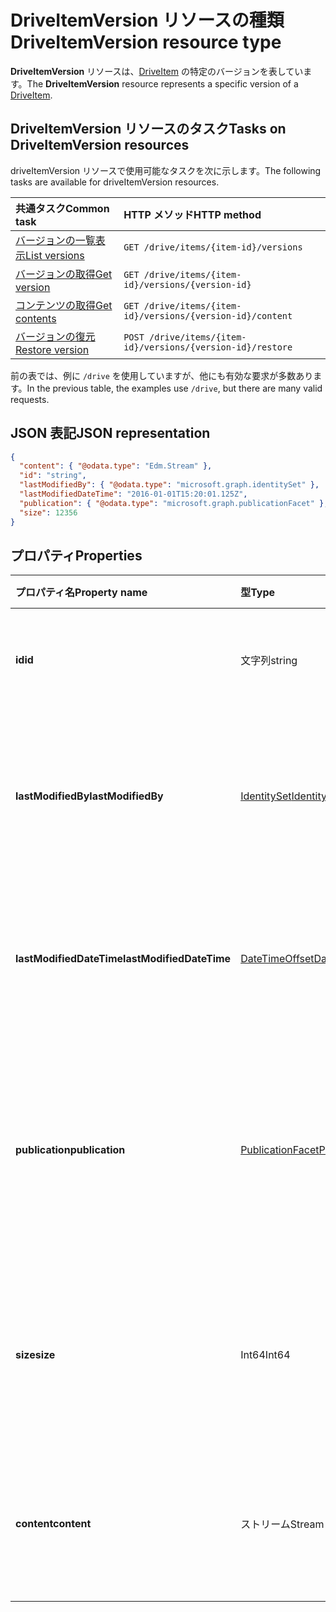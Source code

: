 # <a name="driveitemversion-resource-type"></a><span data-ttu-id="01cce-101">DriveItemVersion リソースの種類</span><span class="sxs-lookup"><span data-stu-id="01cce-101">DriveItemVersion resource type</span></span>

<span data-ttu-id="01cce-102">**DriveItemVersion** リソースは、[DriveItem](driveitem.md) の特定のバージョンを表しています。</span><span class="sxs-lookup"><span data-stu-id="01cce-102">The **DriveItemVersion** resource represents a specific version of a [DriveItem](driveitem.md).</span></span>


## <a name="tasks-on-driveitemversion-resources"></a><span data-ttu-id="01cce-103">DriveItemVersion リソースのタスク</span><span class="sxs-lookup"><span data-stu-id="01cce-103">Tasks on DriveItemVersion resources</span></span>

<span data-ttu-id="01cce-104">driveItemVersion リソースで使用可能なタスクを次に示します。</span><span class="sxs-lookup"><span data-stu-id="01cce-104">The following tasks are available for driveItemVersion resources.</span></span>

|            <span data-ttu-id="01cce-105">共通タスク</span><span class="sxs-lookup"><span data-stu-id="01cce-105">Common task</span></span>             |         <span data-ttu-id="01cce-106">HTTP メソッド</span><span class="sxs-lookup"><span data-stu-id="01cce-106">HTTP method</span></span>         |
| :--------------------------------- | :-------------------------- |
| <span data-ttu-id="01cce-107">[バージョンの一覧表示][version-list]</span><span class="sxs-lookup"><span data-stu-id="01cce-107">[List versions][version-list]</span></span>      | `GET /drive/items/{item-id}/versions`  |
| <span data-ttu-id="01cce-108">[バージョンの取得][version-get]</span><span class="sxs-lookup"><span data-stu-id="01cce-108">[Get version][version-get]</span></span>         | `GET /drive/items/{item-id}/versions/{version-id}`     |
| <span data-ttu-id="01cce-109">[コンテンツの取得][content-get]</span><span class="sxs-lookup"><span data-stu-id="01cce-109">[Get contents][content-get]</span></span>        | `GET /drive/items/{item-id}/versions/{version-id}/content` |
| <span data-ttu-id="01cce-110">[バージョンの復元][version-restore]</span><span class="sxs-lookup"><span data-stu-id="01cce-110">[Restore version][version-restore]</span></span> | `POST /drive/items/{item-id}/versions/{version-id}/restore` |

[version-list]: ../api/driveitem_list_versions.md
[version-get]: ../api/driveitemversion_get.md
[content-get]: ../api/driveitemversion_get_contents.md
[version-restore]: ../api/driveitemversion_restore.md

<span data-ttu-id="01cce-111">前の表では、例に `/drive` を使用していますが、他にも有効な要求が多数あります。</span><span class="sxs-lookup"><span data-stu-id="01cce-111">In the previous table, the examples use `/drive`, but there are many valid requests.</span></span>

## <a name="json-representation"></a><span data-ttu-id="01cce-112">JSON 表記</span><span class="sxs-lookup"><span data-stu-id="01cce-112">JSON representation</span></span>

<!--{
  "blockType": "resource",
  "baseType": "microsoft.graph.baseItemVersion",
  "@odata.type": "microsoft.graph.driveItemVersion",
  "@type.aka": "oneDrive.driveItemVersion"
}-->

```json
{
  "content": { "@odata.type": "Edm.Stream" },
  "id": "string",
  "lastModifiedBy": { "@odata.type": "microsoft.graph.identitySet" },
  "lastModifiedDateTime": "2016-01-01T15:20:01.125Z",
  "publication": { "@odata.type": "microsoft.graph.publicationFacet" },
  "size": 12356
}
```

## <a name="properties"></a><span data-ttu-id="01cce-113">プロパティ</span><span class="sxs-lookup"><span data-stu-id="01cce-113">Properties</span></span>

|      <span data-ttu-id="01cce-114">プロパティ名</span><span class="sxs-lookup"><span data-stu-id="01cce-114">Property name</span></span>       |                         <span data-ttu-id="01cce-115">型</span><span class="sxs-lookup"><span data-stu-id="01cce-115">Type</span></span>                         |                               <span data-ttu-id="01cce-116">説明</span><span class="sxs-lookup"><span data-stu-id="01cce-116">Description</span></span>                               |
| :----------------------- | :--------------------------------------------------- | :---------------------------------------------------------------------- |
| <span data-ttu-id="01cce-117">**id**</span><span class="sxs-lookup"><span data-stu-id="01cce-117">**id**</span></span>                   | <span data-ttu-id="01cce-118">文字列</span><span class="sxs-lookup"><span data-stu-id="01cce-118">string</span></span>                                               | <span data-ttu-id="01cce-119">バージョンの ID。</span><span class="sxs-lookup"><span data-stu-id="01cce-119">The ID of the version.</span></span> <span data-ttu-id="01cce-120">読み取り専用です。</span><span class="sxs-lookup"><span data-stu-id="01cce-120">Read-only.</span></span>                                       |
| <span data-ttu-id="01cce-121">**lastModifiedBy**</span><span class="sxs-lookup"><span data-stu-id="01cce-121">**lastModifiedBy**</span></span>       | [<span data-ttu-id="01cce-122">IdentitySet</span><span class="sxs-lookup"><span data-stu-id="01cce-122">IdentitySet</span></span>](../resources/identitySet.md)           | <span data-ttu-id="01cce-123">最後にバージョンを変更したユーザーの ID。</span><span class="sxs-lookup"><span data-stu-id="01cce-123">Identity of the user which last modified the version.</span></span> <span data-ttu-id="01cce-124">読み取り専用です。</span><span class="sxs-lookup"><span data-stu-id="01cce-124">Read-only.</span></span>        |
| <span data-ttu-id="01cce-125">**lastModifiedDateTime**</span><span class="sxs-lookup"><span data-stu-id="01cce-125">**lastModifiedDateTime**</span></span> | [<span data-ttu-id="01cce-126">DateTimeOffset</span><span class="sxs-lookup"><span data-stu-id="01cce-126">DateTimeOffset</span></span>](../resources/timestamp.md)          | <span data-ttu-id="01cce-127">バージョンが最後に変更された日時。</span><span class="sxs-lookup"><span data-stu-id="01cce-127">Date and time the version was last modified.</span></span> <span data-ttu-id="01cce-128">読み取り専用です。</span><span class="sxs-lookup"><span data-stu-id="01cce-128">Read-only.</span></span>                 |
| <span data-ttu-id="01cce-129">**publication**</span><span class="sxs-lookup"><span data-stu-id="01cce-129">**publication**</span></span>          | [<span data-ttu-id="01cce-130">PublicationFacet</span><span class="sxs-lookup"><span data-stu-id="01cce-130">PublicationFacet</span></span>](../resources/publicationfacet.md) | <span data-ttu-id="01cce-131">特定のバージョンのパブリケーション ステータスを示します。</span><span class="sxs-lookup"><span data-stu-id="01cce-131">Indicates the publication status of this particular version.</span></span> <span data-ttu-id="01cce-132">読み取り専用です。</span><span class="sxs-lookup"><span data-stu-id="01cce-132">Read-only.</span></span> |
| <span data-ttu-id="01cce-133">**size**</span><span class="sxs-lookup"><span data-stu-id="01cce-133">**size**</span></span>                 | <span data-ttu-id="01cce-134">Int64</span><span class="sxs-lookup"><span data-stu-id="01cce-134">Int64</span></span>                                                | <span data-ttu-id="01cce-135">アイテムのこのバージョンのコンテンツ ストリームのサイズを示します。</span><span class="sxs-lookup"><span data-stu-id="01cce-135">Indicates the size of the content stream for this version of the item.</span></span>  |
| <span data-ttu-id="01cce-136">**content**</span><span class="sxs-lookup"><span data-stu-id="01cce-136">**content**</span></span>              | <span data-ttu-id="01cce-137">ストリーム</span><span class="sxs-lookup"><span data-stu-id="01cce-137">Stream</span></span>                                               | <span data-ttu-id="01cce-138">項目のこのバージョンのコンテンツ ストリーム。</span><span class="sxs-lookup"><span data-stu-id="01cce-138">Indicates the size of the content stream for this version of the item.</span></span>                        |

<!-- {
  "type": "#page.annotation",
  "description": "The version facet provides information about the properties of a file version.",
  "keywords": "version,versions,version-history,history",
  "section": "documentation",
  "tocPath": "Facets/Version"
} -->

